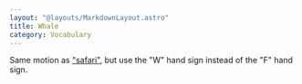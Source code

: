 ```yaml
---
layout: "@layouts/MarkdownLayout.astro"
title: Whale
category: Vocabulary
---
```


Same motion as ["safari"](./safari),
but use the "W" hand sign instead of the "F" hand sign.
